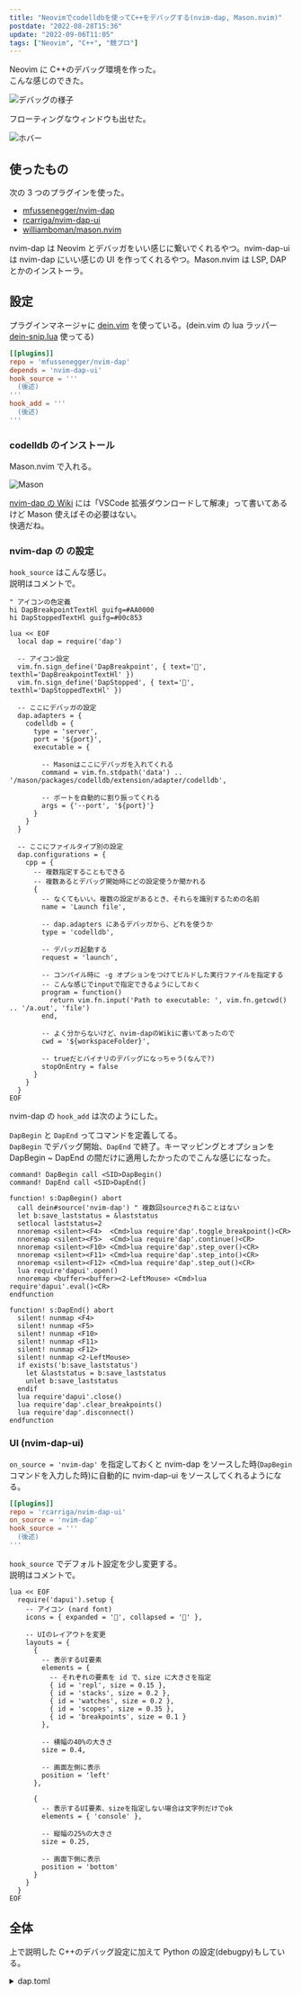 ```yaml
---
title: "Neovimでcodelldbを使ってC++をデバッグする(nvim-dap, Mason.nvim)"
postdate: "2022-08-28T15:36"
update: "2022-09-06T11:05"
tags: ["Neovim", "C++", "競プロ"]
---
```


Neovim に C++のデバッグ環境を作った。  
こんな感じのできた。

![デバッグの様子](debugging.png)

フローティングなウィンドウも出せた。

![ホバー](cursor-hover.png)

## 使ったもの

次の 3 つのプラグインを使った。

- [mfussenegger/nvim-dap](https://github.com/mfussenegger/nvim-dap)
- [rcarriga/nvim-dap-ui](https://github.com/rcarriga/nvim-dap-ui)
- [williamboman/mason.nvim](https://github.com/williamboman/mason.nvim)

nvim-dap は Neovim とデバッガをいい感じに繋いでくれるやつ。nvim-dap-ui は nvim-dap にいい感じの UI を作ってくれるやつ。Mason.nvim は LSP, DAP とかのインストーラ。

## 設定

プラグインマネージャに [dein.vim](https://github.com/Shougo/dein.vim) を使っている。(dein.vim の lua ラッパー [dein-snip.lua](https://github.com/ryota2357/dein-snip.lua) 使ってる)

```toml
[[plugins]]
repo = 'mfussenegger/nvim-dap'
depends = 'nvim-dap-ui'
hook_source = '''
  (後述)
'''
hook_add = '''
  (後述)
'''
```

### codelldb のインストール

Mason.nvim で入れる。

![Mason](Mason.png)

[nvim-dap の Wiki](https://github.com/mfussenegger/nvim-dap/wiki/Debug-Adapter-installation) には「VSCode 拡張ダウンロードして解凍」って書いてあるけど Mason 使えばその必要はない。  
快適だね。

### nvim-dap の の設定

`hook_source` はこんな感じ。  
説明はコメントで。

```vim
" アイコンの色定義
hi DapBreakpointTextHl guifg=#AA0000
hi DapStoppedTextHl guifg=#00c853

lua << EOF
  local dap = require('dap')

  -- アイコン設定
  vim.fn.sign_define('DapBreakpoint', { text='', texthl='DapBreakpointTextHl' })
  vim.fn.sign_define('DapStopped', { text='', texthl='DapStoppedTextHl' })

  -- ここにデバッガの設定
  dap.adapters = {
    codelldb = {
      type = 'server',
      port = '${port}',
      executable = {

        -- Masonはここにデバッガを入れてくれる
        command = vim.fn.stdpath('data') .. '/mason/packages/codelldb/extension/adapter/codelldb',

        -- ポートを自動的に割り振ってくれる
        args = {'--port', '${port}'}
      }
    }
  }

  -- ここにファイルタイプ別の設定
  dap.configurations = {
    cpp = {
      -- 複数指定することもできる
      -- 複数あるとデバッグ開始時にどの設定使うか聞かれる
      {
        -- なくてもいい。複数の設定があるとき、それらを識別するための名前
        name = 'Launch file',

        -- dap.adapters にあるデバッガから、どれを使うか
        type = 'codelldb',

        -- デバッガ起動する
        request = 'launch',

        -- コンパイル時に -g オプションをつけてビルドした実行ファイルを指定する
        -- こんな感じでinputで指定できるようにしておく
        program = function()
          return vim.fn.input('Path to executable: ', vim.fn.getcwd() .. '/a.out', 'file')
        end,

        -- よく分からないけど、nvim-dapのWikiに書いてあったので
        cwd = '${workspaceFolder}',

        -- trueだとバイナリのデバッグになっちゃう(なんで?)
        stopOnEntry = false
      }
    }
  }
EOF
```

nvim-dap の `hook_add` は次のようにした。

`DapBegin` と `DapEnd` ってコマンドを定義してる。  
`DapBegin` でデバッグ開始、`DapEnd` で終了。キーマッピングとオプションを DapBegin ~ DapEnd の間だけに適用したかったのでこんな感じになった。

```vim
command! DapBegin call <SID>DapBegin()
command! DapEnd call <SID>DapEnd()

function! s:DapBegin() abort
  call dein#source('nvim-dap') " 複数回sourceされることはない
  let b:save_laststatus = &laststatus
  setlocal laststatus=2
  nnoremap <silent><F4>  <Cmd>lua require'dap'.toggle_breakpoint()<CR>
  nnoremap <silent><F5>  <Cmd>lua require'dap'.continue()<CR>
  nnoremap <silent><F10> <Cmd>lua require'dap'.step_over()<CR>
  nnoremap <silent><F11> <Cmd>lua require'dap'.step_into()<CR>
  nnoremap <silent><F12> <Cmd>lua require'dap'.step_out()<CR>
  lua require'dapui'.open()
  nnoremap <buffer><buffer><2-LeftMouse> <Cmd>lua require'dapui'.eval()<CR>
endfunction

function! s:DapEnd() abort
  silent! nunmap <F4>
  silent! nunmap <F5>
  silent! nunmap <F10>
  silent! nunmap <F11>
  silent! nunmap <F12>
  silent! nunmap <2-LeftMouse>
  if exists('b:save_laststatus')
    let &laststatus = b:save_laststatus
    unlet b:save_laststatus
  endif
  lua require'dapui'.close()
  lua require'dap'.clear_breakpoints()
  lua require'dap'.disconnect()
endfunction
```

### UI (nvim-dap-ui)

`on_source = 'nvim-dap'` を指定しておくと nvim-dap をソースした時(`DapBegin` コマンドを入力した時)に自動的に nvim-dap-ui をソースしてくれるようになる。

```toml
[[plugins]]
repo = 'rcarriga/nvim-dap-ui'
on_source = 'nvim-dap'
hook_source = '''
  (後述)
'''
```

`hook_source` でデフォルト設定を少し変更する。  
説明はコメントで。

```vim
lua << EOF
  require('dapui').setup {
    -- アイコン (nard font)
    icons = { expanded = '', collapsed = '' },

    -- UIのレイアウトを変更
    layouts = {
      {
        -- 表示するUI要素
        elements = {
          -- それぞれの要素を id で、size に大きさを指定
          { id = 'repl', size = 0.15 },
          { id = 'stacks', size = 0.2 },
          { id = 'watches', size = 0.2 },
          { id = 'scopes', size = 0.35 },
          { id = 'breakpoints', size = 0.1 }
        },

        -- 横幅の40%の大きさ
        size = 0.4,

        -- 画面左側に表示
        position = 'left'
      },

      {
        -- 表示するUI要素、sizeを指定しない場合は文字列だけでok
        elements = { 'console' },

        -- 縦幅の25%の大きさ
        size = 0.25,

        -- 画面下側に表示
        position = 'bottom'
      }
    }
  }
EOF
```

## 全体

上で説明した C++のデバッグ設定に加えて Python の設定(debugpy)もしている。

<details>
  <summary>dap.toml</summary>

```toml
[[plugins]]
repo = 'mfussenegger/nvim-dap'
depends = 'nvim-dap-ui'
hook_source = '''
hi DapBreakpointTextHl guifg=#AA0000
hi DapStoppedTextHl guifg=#00c853
lua << EOF
  local dap = require('dap')
  vim.fn.sign_define('DapBreakpoint', { text='', texthl='DapBreakpointTextHl' })
  vim.fn.sign_define('DapStopped', { text='', texthl='DapStoppedTextHl' })
  dap.adapters = {
    codelldb = {
      type = 'server',
      port = '${port}',
      executable = {
        command = vim.fn.stdpath('data') .. '/mason/packages/codelldb/extension/adapter/codelldb',
        args = {'--port', '${port}'}
      }
    },
    debugpy = {
      type = 'executable',
      command = vim.fn.stdpath('data') .. '/mason/packages/debugpy/venv/bin/python',
      args = { '-m', 'debugpy.adapter' }
    }
  }
  dap.configurations = {
    cpp = {
      {
        name = 'Launch file',
        type = 'codelldb',
        request = 'launch',
        program = function()
          return vim.fn.input('Path to executable: ', vim.fn.getcwd() .. '/a.out', 'file')
        end,
        cwd = '${workspaceFolder}',
        stopOnEntry = false -- trueだとバイナリのデバッグになっちゃう(なんで?)
      }
    },
    python = {
      {
        name = 'Launch file',
        type = 'debugpy',
        request = 'launch',
        program = '${file}',
        pythonPath = vim.fn.fnamemodify('~/.pyenv/shims/python', ':p')
      }
    }
  }
EOF
'''
hook_add = '''
  command! DapBegin call <SID>DapBegin()
  command! DapEnd call <SID>DapEnd()

  function! s:DapBegin() abort
    call dein#source('nvim-dap') " 複数回sourceされることはない
    let b:save_laststatus = &laststatus
    setlocal laststatus=2
    nnoremap <silent><F4>  <Cmd>lua require'dap'.toggle_breakpoint()<CR>
    nnoremap <silent><F5>  <Cmd>lua require'dap'.continue()<CR>
    nnoremap <silent><F10> <Cmd>lua require'dap'.step_over()<CR>
    nnoremap <silent><F11> <Cmd>lua require'dap'.step_into()<CR>
    nnoremap <silent><F12> <Cmd>lua require'dap'.step_out()<CR>
    lua require'dapui'.open()
    nnoremap <buffer><buffer><2-LeftMouse> <Cmd>lua require'dapui'.eval()<CR>
  endfunction

  function! s:DapEnd() abort
    silent! nunmap <F4>
    silent! nunmap <F5>
    silent! nunmap <F10>
    silent! nunmap <F11>
    silent! nunmap <F12>
    silent! nunmap <2-LeftMouse>
    if exists('b:save_laststatus')
      let &laststatus = b:save_laststatus
      unlet b:save_laststatus
    endif
    lua require'dapui'.close()
    lua require'dap'.clear_breakpoints()
    lua require'dap'.disconnect()
  endfunction
'''

[[plugins]]
repo = 'rcarriga/nvim-dap-ui'
on_source = 'nvim-dap'
hook_source = '''
lua << EOF
  require('dapui').setup {
    icons = { expanded = '', collapsed = '' },
    layouts = {
      {
        elements = {
          { id = 'repl', size = 0.15 },
          { id = 'stacks', size = 0.2 },
          { id = 'watches', size = 0.2 },
          { id = 'scopes', size = 0.35 },
          { id = 'breakpoints', size = 0.1 }
        },
        size = 0.4,
        position = 'left'
      },
      {
        elements = { 'console' },
        size = 0.25,
        position = 'bottom'
      }
    }
  }
EOF
'''
```

</details>
